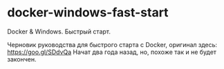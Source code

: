 # docker-windows-fast-start
Docker &amp; Windows. Быстрый старт.

Черновик руководства для быстрого старта с Docker, оригинал здесь:
https://goo.gl/SDdvQa
Начат два года назад, но, похоже так и не будет закончен.
